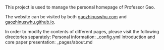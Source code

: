 This project is used to manage the personal homepage of Professor Gao.

The website can be visited by both [gaozhinuswhu.com](gaozhinuswhu.com) and [gaozhinuswhu.github.io](gaozhinuswhu.github.io).

In order to modify the contents of different pages, please visit the following directories separately:
Personal information: _config.yml 
Introduction and core paper presentation: _pages/about.md
